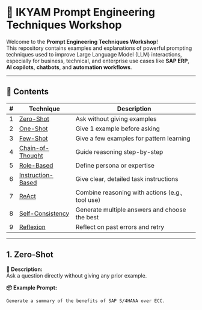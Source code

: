 # 🧠 IKYAM Prompt Engineering Techniques Workshop

Welcome to the **Prompt Engineering Techniques Workshop**!  
This repository contains examples and explanations of powerful prompting techniques used to improve Large Language Model (LLM) interactions, especially for business, technical, and enterprise use cases like **SAP ERP**, **AI copilots**, **chatbots**, and **automation workflows**.

---

## 🚀 Contents

| # | Technique | Description |
|---|-----------|-------------|
| 1 | [Zero-Shot](#1-zero-shot) | Ask without giving examples |
| 2 | [One-Shot](#2-one-shot) | Give 1 example before asking |
| 3 | [Few-Shot](#3-few-shot) | Give a few examples for pattern learning |
| 4 | [Chain-of-Thought](#4-chain-of-thought) | Guide reasoning step-by-step |
| 5 | [Role-Based](#5-role-based) | Define persona or expertise |
| 6 | [Instruction-Based](#6-instruction-based) | Give clear, detailed task instructions |
| 7 | [ReAct](#7-react-reason--act) | Combine reasoning with actions (e.g., tool use) |
| 8 | [Self-Consistency](#8-self-consistency) | Generate multiple answers and choose the best |
| 9 | [Reflexion](#9-reflexion-deliberate-prompting) | Reflect on past errors and retry |

---

## 1. Zero-Shot

**📌 Description:**  
Ask a question directly without giving any prior example.

**📦 Example Prompt:**
```text
Generate a summary of the benefits of SAP S/4HANA over ECC.
